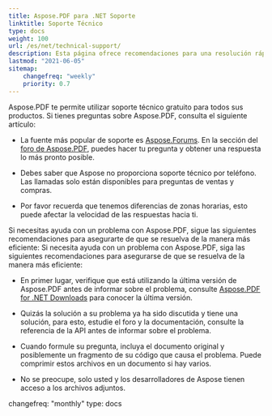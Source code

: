```yaml
---
title: Aspose.PDF para .NET Soporte
linktitle: Soporte Técnico
type: docs
weight: 100
url: /es/net/technical-support/
description: Esta página ofrece recomendaciones para una resolución rápida y de calidad de tus tareas utilizando Aspose.PDF para .NET.
lastmod: "2021-06-05"
sitemap:
    changefreq: "weekly"
    priority: 0.7
---
```


Aspose.PDF te permite utilizar soporte técnico gratuito para todos sus productos. Si tienes preguntas sobre Aspose.PDF, consulta el siguiente artículo:

- La fuente más popular de soporte es [Aspose.Forums](https://forum.aspose.com/). En la sección del [foro de Aspose.PDF](https://forum.aspose.com/c/pdf/10), puedes hacer tu pregunta y obtener una respuesta lo más pronto posible.

- Debes saber que Aspose no proporciona soporte técnico por teléfono. Las llamadas solo están disponibles para preguntas de ventas y compras.

- Por favor recuerda que tenemos diferencias de zonas horarias, esto puede afectar la velocidad de las respuestas hacia ti.

Si necesitas ayuda con un problema con Aspose.PDF, sigue las siguientes recomendaciones para asegurarte de que se resuelva de la manera más eficiente:
Si necesita ayuda con un problema con Aspose.PDF, siga las siguientes recomendaciones para asegurarse de que se resuelva de la manera más eficiente:

- En primer lugar, verifique que está utilizando la última versión de Aspose.PDF antes de informar sobre el problema, consulte [Aspose.PDF for .NET Downloads](https://www.nuget.org/packages/Aspose.PDF/) para conocer la última versión.

- Quizás la solución a su problema ya ha sido discutida y tiene una solución, para esto, estudie el foro y la documentación, consulte la referencia de la API antes de informar sobre el problema.

- Cuando formule su pregunta, incluya el documento original y posiblemente un fragmento de su código que causa el problema. Puede comprimir estos archivos en un documento si hay varios.

- No se preocupe, solo usted y los desarrolladores de Aspose tienen acceso a los archivos adjuntos.

changefreq: "monthly"
type: docs
